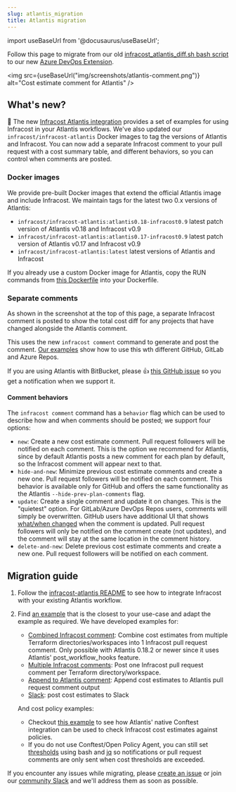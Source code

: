 ```yaml
---
slug: atlantis_migration
title: Atlantis migration
---
```


import useBaseUrl from '@docusaurus/useBaseUrl';

Follow this page to migrate from our old [infracost_atlantis_diff.sh bash script](https://github.com/infracost/infracost-atlantis/blob/c510d9d8c3f8d226be1d0882d95f3f477b3fe058/README.md) to our new [Azure DevOps Extension](https://github.com/infracost/infracost-atlantis).

<img src={useBaseUrl("img/screenshots/atlantis-comment.png")} alt="Cost estimate comment for Atlantis" />

## What's new?

🚀 The new [Infracost Atlantis integration](https://github.com/infracost/infracost-atlantis) provides a set of examples for using Infracost in your Atlantis workflows. We've also updated our `infracost/infracost-atlantis` Docker images to tag the versions of Atlantis and Infracost. You can now add a separate Infracost comment to your pull request with a cost summary table, and different behaviors, so you can control when comments are posted.

### Docker images

We provide pre-built Docker images that extend the official Atlantis image and include Infracost. We maintain tags for the latest two 0.x versions of Atlantis:

* `infracost/infracost-atlantis:atlantis0.18-infracost0.9` latest patch version of Atlantis v0.18 and Infracost v0.9
* `infracost/infracost-atlantis:atlantis0.17-infracost0.9` latest patch version of Atlantis v0.17 and Infracost v0.9
* `infracost/infracost-atlantis:latest` latest versions of Atlantis and Infracost

If you already use a custom Docker image for Atlantis, copy the RUN commands from [this Dockerfile](https://github.com/infracost/infracost-atlantis/blob/master/Dockerfile) into your Dockerfile.

### Separate comments

As shown in the screenshot at the top of this page, a separate Infracost comment is posted to show the total cost diff for any projects that have changed alongside the Atlantis comment.

This uses the new `infracost comment` command to generate and post the comment. [Our examples](https://github.com/infracost/infracost-atlantis/tree/master/infracost-atlantis/#examples) show how to use this wth different GitHub, GitLab and Azure Repos.

If you are using Atlantis with BitBucket, please 👍 [this GitHub issue](https://github.com/infracost/infracost/issues/1173) so you get a notification when we support it.

#### Comment behaviors

The `infracost comment` command has a `behavior` flag which can be used to describe how and when comments should be posted; we support four options:
- `new`: Create a new cost estimate comment. Pull request followers will be notified on each comment. This is the option we recommend for Atlantis, since by default Atlantis posts a new comment for each plan by default, so the Infracost comment will appear next to that.
- `hide-and-new`: Minimize previous cost estimate comments and create a new one. Pull request followers will be notified on each comment. This behavior is available only for GitHub and offers the same functionality as the Atlantis `--hide-prev-plan-comments` flag.
- `update`: Create a single comment and update it on changes. This is the "quietest" option. For GitLab/Azure DevOps Repos users, comments will simply be overwritten. GitHub users have additional UI that shows [what/when changed](https://docs.github.com/en/communities/moderating-comments-and-conversations/tracking-changes-in-a-comment) when the comment is updated. Pull request followers will only be notified on the comment create (not updates), and the comment will stay at the same location in the comment history.
- `delete-and-new`: Delete previous cost estimate comments and create a new one. Pull request followers will be notified on each comment.

## Migration guide

1. Follow the [infracost-atlantis README](https://github.com/infracost/infracost-atlantis) to see how to integrate Infracost with your existing Atlantis workflow.
2. Find [an example](https://github.com/infracost/infracost-atlantis/#examples) that is the closest to your use-case and adapt the example as required. We have developed examples for:

   - [Combined Infracost comment](https://github.com/infracost/infracost-atlantis/tree/master/examples/combined-infracost-comment/README.md): Combine cost estimates from multiple Terraform directories/workspaces into 1 Infracost pull request comment. Only possible with Atlantis 0.18.2 or newer since it uses Atlantis' post_workflow_hooks feature.
   - [Multiple Infracost comments](https://github.com/infracost/infracost-atlantis/tree/master/examples/multiple-infracost-comments/README.md): Post one Infracost pull request comment per Terraform directory/workspace.
   - [Append to Atlantis comment](https://github.com/infracost/infracost-atlantis/tree/master/examples/append-to-atlantis-comments/README.md): Append cost estimates to Atlantis pull request comment output
   - [Slack](https://github.com/infracost/infracost-atlantis/tree/master/examples/slack/README.md): post cost estimates to Slack

   And cost policy examples:

   - Checkout [this example](https://github.com/infracost/infracost-atlantis/tree/master/examples/conftest/README.md) to see how Atlantis' native Conftest integration can be used to check Infracost cost estimates against policies.
   - If you do not use Conftest/Open Policy Agent, you can still set [thresholds](https://github.com/infracost/infracost-atlantis/tree/master/examples/thresholds/README.md) using bash and [jq](https://stedolan.github.io/jq/) so notifications or pull request comments are only sent when cost thresholds are exceeded.

If you encounter any issues while migrating, please [create an issue](https://github.com/infracost/infracost-atlantis/issues/new) or join our [community Slack](https://www.infracost.io/community-chat) and we'll address them as soon as possible.
